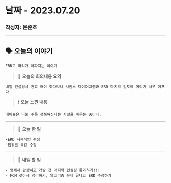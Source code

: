 # 날짜 -  2023.07.20

### 작성자: 문준호

---


## 🗣 **오늘의 이야기**

~~~
ERD로 머리가 아파지는 이야기
~~~

> 🎢 **오늘의 회의내용 요약**

~~~
내일 컨설팅시 완료 해야 하다보니 시퀀스 다이어그램과 ERD 마지막 검토에 머리가 너무 아프다
~~~


> ❗ **오늘 느낀 내용**


~~~
테이블은 나눌 수록 행복해진다는 사실을 배우는 중이다.
~~~

---

> 🎵 **오늘 한 일**

~~~
-ERD 지속적인 수정
-팀워크 특강 수강
~~~

---

> 🥊 **내일 할 일**
~~~
- 명세서 완성하고 개발 전 마지막 컨설팅 통과하기!!!
- FCM 찾아서 정리하기, 알고리즘 문제 끝나고 ERD 수정하기
~~~